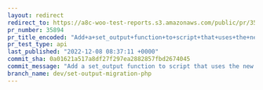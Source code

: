 ```yaml
---
layout: redirect
redirect_to: https://a8c-woo-test-reports.s3.amazonaws.com/public/pr/35894/api/index.html
pr_number: 35894
pr_title_encoded: "Add+a+set_output+function+to+script+that+uses+the+new+GITHUB_OUTPUT"
pr_test_type: api
last_published: "2022-12-08 08:37:11 +0000"
commit_sha: 0a01621a517a8df27f297ea2882857fbd2674045
commit_message: "Add a set_output function to script that uses the new GITHUB_OUTPUT f…"
branch_name: dev/set-output-migration-php
---
```

